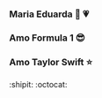 ### Maria Eduarda 👋 :heartpulse:
### Amo Formula 1 :sunglasses:
### Amo Taylor Swift :star:
:shipit:
:octocat:
